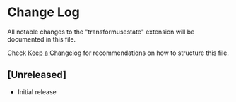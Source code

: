 # Change Log

All notable changes to the "transformusestate" extension will be documented in this file.

Check [Keep a Changelog](http://keepachangelog.com/) for recommendations on how to structure this file.

## [Unreleased]

- Initial release